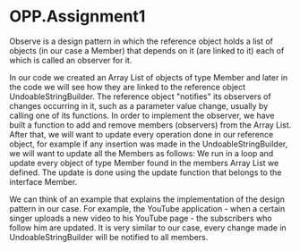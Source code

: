 # OPP.Assignment1


Observe is a design pattern in which the reference object holds a list of objects (in our case a Member) that depends on it (are linked to it) each of which is called an observer for it.

In our code we created an Array List of objects of type Member and later in the code we will see how they are linked to the reference object UndoableStringBuilder. The reference object "notifies" its observers of changes occurring in it, such as a parameter value change, usually by calling one of its functions. In order to implement the observer, we have built a function to add and remove members (observers) from the Array List.
After that, we will want to update every operation done in our reference object, for example if any insertion was made in the UndoableStringBuilder, we will want to update all the Members as follows: We run in a loop and update every object of type Member found in the members Array List we defined. The update is done using the update function that belongs to the interface Member.

We can think of an example that explains the implementation of the design pattern in our case. For example, the YouTube application - when a certain singer uploads a new video to his YouTube page - the subscribers who follow him are updated. It is very similar to our case, every change made in UndoableStringBuilder will be notified to all members.

